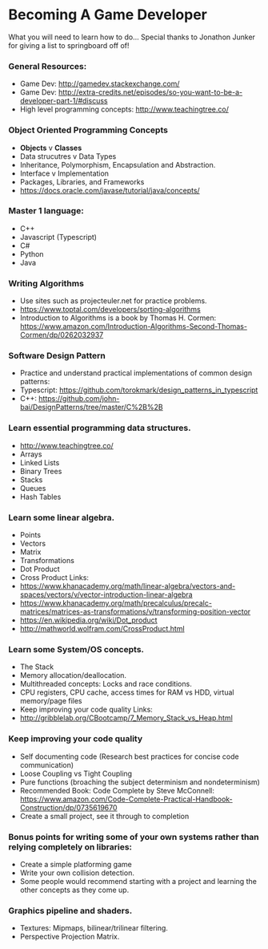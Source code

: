 # Becoming A Game Developer
What you will need to learn how to do...
Special thanks to Jonathon Junker for giving a list to springboard off of!

### General Resources:
* Game Dev: http://gamedev.stackexchange.com/
* Game Dev: http://extra-credits.net/episodes/so-you-want-to-be-a-developer-part-1/#discuss
* High level programming concepts: http://www.teachingtree.co/

### Object Oriented Programming Concepts
* __Objects__ v __Classes__
* Data strucutres v Data Types
* Inheritance, Polymorphism, Encapsulation and Abstraction.
* Interface v Implementation
* Packages, Libraries, and Frameworks
* https://docs.oracle.com/javase/tutorial/java/concepts/

### Master 1 language:
* C++
* Javascript (Typescript)
* C#
* Python
* Java

### Writing Algorithms
* Use sites such as projecteuler.net for practice problems.
* https://www.toptal.com/developers/sorting-algorithms
* Introduction to Algorithms is a book by Thomas H. Cormen: https://www.amazon.com/Introduction-Algorithms-Second-Thomas-Cormen/dp/0262032937

### Software Design Pattern
* Practice and understand practical implementations of common design patterns:
* Typescript: https://github.com/torokmark/design_patterns_in_typescript
* C++: https://github.com/john-bai/DesignPatterns/tree/master/C%2B%2B

### Learn essential programming data structures.
* http://www.teachingtree.co/
* Arrays
* Linked Lists
* Binary Trees
* Stacks
* Queues
* Hash Tables

### Learn some linear algebra.
* Points
* Vectors
* Matrix
* Transformations
* Dot Product
* Cross Product
Links: 
* https://www.khanacademy.org/math/linear-algebra/vectors-and-spaces/vectors/v/vector-introduction-linear-algebra
* https://www.khanacademy.org/math/precalculus/precalc-matrices/matrices-as-transformations/v/transforming-position-vector
* https://en.wikipedia.org/wiki/Dot_product
* http://mathworld.wolfram.com/CrossProduct.html

### Learn some System/OS concepts.
* The Stack
* Memory allocation/deallocation.
* Multithreaded concepts: Locks and race conditions.
* CPU registers, CPU cache, access times for RAM vs HDD, virtual memory/page files
* Keep improving your code quality
Links:
* http://gribblelab.org/CBootcamp/7_Memory_Stack_vs_Heap.html

### Keep improving your code quality
* Self documenting code (Research best practices for concise code communication) 
* Loose Coupling vs Tight Coupling
* Pure functions (broaching the subject determinism and nondeterminism)
* Recommended Book: Code Complete by Steve McConnell: https://www.amazon.com/Code-Complete-Practical-Handbook-Construction/dp/0735619670
* Create a small project, see it through to completion 

### Bonus points for writing some of your own systems rather than relying completely on libraries:
* Create a simple platforming game
* Write your own collision detection.
* Some people would recommend starting with a project and learning the other concepts as they come up.

### Graphics pipeline and shaders.
* Textures: Mipmaps, bilinear/trilinear filtering.
* Perspective Projection Matrix.
